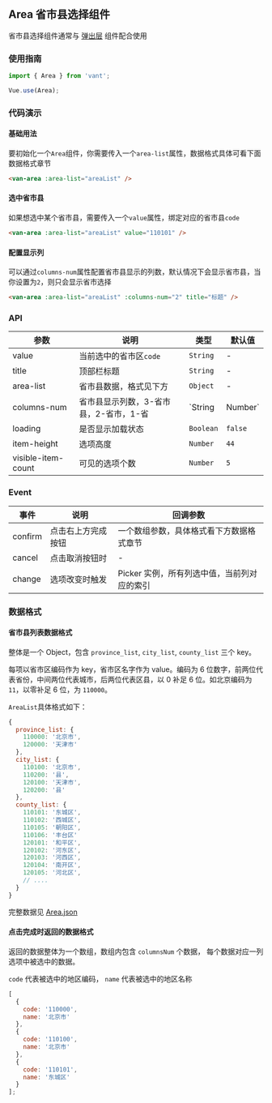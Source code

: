 ## Area 省市县选择组件
省市县选择组件通常与 [弹出层](#/zh-CN/popup) 组件配合使用

### 使用指南

```javascript
import { Area } from 'vant';

Vue.use(Area);
```

### 代码演示

#### 基础用法

要初始化一个`Area`组件，你需要传入一个`area-list`属性，数据格式具体可看下面数据格式章节

```html
<van-area :area-list="areaList" />
```

#### 选中省市县

如果想选中某个省市县，需要传入一个`value`属性，绑定对应的省市县`code`

```html
<van-area :area-list="areaList" value="110101" />
```

#### 配置显示列

可以通过`columns-num`属性配置省市县显示的列数，默认情况下会显示省市县，当你设置为`2`，则只会显示省市选择

```html
<van-area :area-list="areaList" :columns-num="2" title="标题" />
```

### API

| 参数 | 说明 | 类型 | 默认值 |
| --- | --- | --- | --- |
| value | 当前选中的省市区`code` | `String` | - |
| title | 顶部栏标题 | `String` | - |
| area-list | 省市县数据，格式见下方 | `Object` | - |
| columns-num | 省市县显示列数，3-省市县，2-省市，1-省 | `String | Number` | `3` |
| loading | 是否显示加载状态 | `Boolean` | `false` |
| item-height | 选项高度 | `Number` | `44` |
| visible-item-count | 可见的选项个数 | `Number` | `5` |

### Event

| 事件 | 说明 | 回调参数 |
| --- | --- | --- |
| confirm | 点击右上方完成按钮 | 一个数组参数，具体格式看下方数据格式章节 |
| cancel | 点击取消按钮时 | - |
| change | 选项改变时触发 | Picker 实例，所有列选中值，当前列对应的索引 |

### 数据格式

#### 省市县列表数据格式

整体是一个 Object，包含 `province_list`, `city_list`, `county_list` 三个 key。

每项以省市区编码作为 key，省市区名字作为 value。编码为 6 位数字，前两位代表省份，中间两位代表城市，后两位代表区县，以 0 补足 6 位。如北京编码为 `11`，以零补足 6 位，为 `110000`。

`AreaList`具体格式如下：

```javascript
{
  province_list: {
    110000: '北京市',
    120000: '天津市'
  },
  city_list: {
    110100: '北京市',
    110200: '县',
    120100: '天津市',
    120200: '县'
  },
  county_list: {
    110101: '东城区',
    110102: '西城区',
    110105: '朝阳区',
    110106: '丰台区'
    120101: '和平区',
    120102: '河东区',
    120103: '河西区',
    120104: '南开区',
    120105: '河北区',
    // ....
  }
}
```

完整数据见 [Area.json](https://github.com/youzan/vant/blob/dev/packages/area/demo/area.js)

#### 点击完成时返回的数据格式

返回的数据整体为一个数组，数组内包含 `columnsNum` 个数据， 每个数据对应一列选项中被选中的数据。

`code` 代表被选中的地区编码， `name` 代表被选中的地区名称

```javascript
[
  {
    code: '110000',
    name: '北京市'
  },
  {
    code: '110100',
    name: '北京市'
  },
  {
    code: '110101',
    name: '东城区'
  }
];
```
